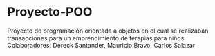 # Proyecto-POO
Proyecto de programación orientada a objetos en el cual se realizaban transacciones para un emprendimiento de terapias para niños
Colaboradores: Dereck Santander, Mauricio Bravo, Carlos Salazar
